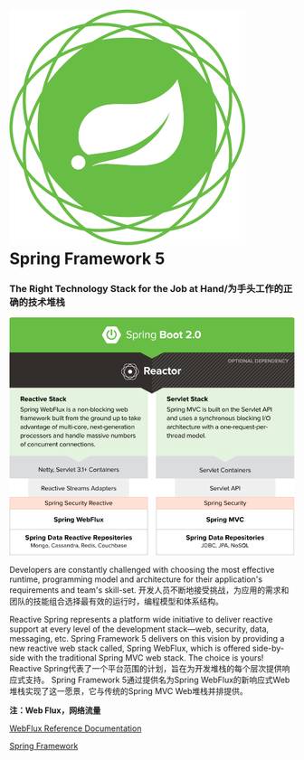 

![](img/icon-spring-framework.svg) Spring Framework 5
========================================================


### The Right Technology Stack for the Job at Hand/为手头工作的正确的技术堆栈
![Boot Reactor](img/diagram-boot-reactor.svg)

Developers are constantly challenged with choosing the most effective runtime, programming model and architecture
for their application's requirements and team's skill-set.
开发人员不断地接受挑战，为应用的需求和团队的技能组合选择最有效的运行时，编程模型和体系结构。

Reactive Spring represents a platform wide initiative to deliver reactive support at every level of the development stack—web, security, data, messaging, etc.
Spring Framework 5 delivers on this vision by providing a new reactive web stack called, Spring WebFlux,
which is offered side-by-side with the traditional Spring MVC web stack. The choice is yours!
Reactive Spring代表了一个平台范围的计划，旨在为开发堆栈的每个层次提供响应式支持。
Spring Framework 5通过提供名为Spring WebFlux的新响应式Web堆栈实现了这一愿景，它与传统的Spring MVC Web堆栈并排提供。

**注：Web Flux，网络流量**

[WebFlux Reference Documentation](https://docs.spring.io/spring/docs/current/spring-framework-reference/web-reactive.html#spring-webflux)


[Spring Framework](https://spring.io/projects/spring-framework)

